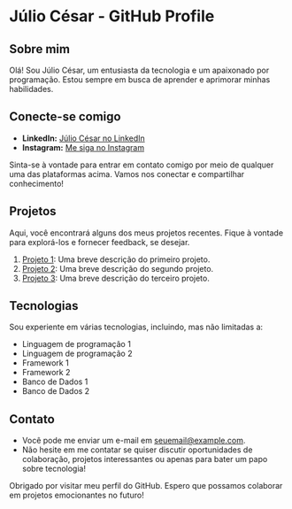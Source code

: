 # Júlio César - GitHub Profile

## Sobre mim

Olá! Sou Júlio César, um entusiasta da tecnologia e um apaixonado por programação. Estou sempre em busca de aprender e aprimorar minhas habilidades.

## Conecte-se comigo

- **LinkedIn:** [Júlio César no LinkedIn](https://www.linkedin.com/in/j%C3%BAlio-c%C3%A9sar-gon%C3%A7alves-dos-santos-97899518b/)
- **Instagram:** [Me siga no Instagram](https://instagram.com/julio_cgds?igshid=OGQ5ZDc2ODk2ZA==)

Sinta-se à vontade para entrar em contato comigo por meio de qualquer uma das plataformas acima. Vamos nos conectar e compartilhar conhecimento!

## Projetos

Aqui, você encontrará alguns dos meus projetos recentes. Fique à vontade para explorá-los e fornecer feedback, se desejar.

1. [Projeto 1](link_para_o_projeto_1): Uma breve descrição do primeiro projeto.
2. [Projeto 2](link_para_o_projeto_2): Uma breve descrição do segundo projeto.
3. [Projeto 3](link_para_o_projeto_3): Uma breve descrição do terceiro projeto.

## Tecnologias

Sou experiente em várias tecnologias, incluindo, mas não limitadas a:

- Linguagem de programação 1
- Linguagem de programação 2
- Framework 1
- Framework 2
- Banco de Dados 1
- Banco de Dados 2

## Contato

- Você pode me enviar um e-mail em [seuemail@example.com](mailto:seuemail@example.com).
- Não hesite em me contatar se quiser discutir oportunidades de colaboração, projetos interessantes ou apenas para bater um papo sobre tecnologia!

Obrigado por visitar meu perfil do GitHub. Espero que possamos colaborar em projetos emocionantes no futuro!
